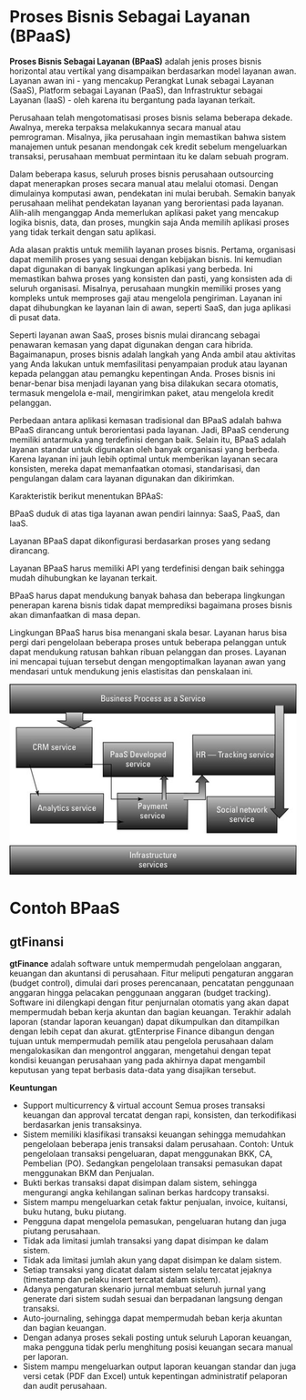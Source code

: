 # Proses Bisnis Sebagai Layanan (BPaaS)

**Proses Bisnis Sebagai Layanan (BPaaS)** adalah jenis proses bisnis horizontal atau vertikal yang disampaikan berdasarkan model layanan awan. Layanan awan ini - yang mencakup Perangkat Lunak sebagai Layanan (SaaS), Platform sebagai Layanan (PaaS), dan Infrastruktur sebagai Layanan (IaaS) - oleh karena itu bergantung pada layanan terkait.

Perusahaan telah mengotomatisasi proses bisnis selama beberapa dekade. Awalnya, mereka terpaksa melakukannya secara manual atau pemrograman. Misalnya, jika perusahaan ingin memastikan bahwa sistem manajemen untuk pesanan mendongak cek kredit sebelum mengeluarkan transaksi, perusahaan membuat permintaan itu ke dalam sebuah program.


 
Dalam beberapa kasus, seluruh proses bisnis perusahaan outsourcing dapat menerapkan proses secara manual atau melalui otomasi. Dengan dimulainya komputasi awan, pendekatan ini mulai berubah. Semakin banyak perusahaan melihat pendekatan layanan yang berorientasi pada layanan. Alih-alih menganggap Anda memerlukan aplikasi paket yang mencakup logika bisnis, data, dan proses, mungkin saja Anda memilih aplikasi proses yang tidak terkait dengan satu aplikasi.


 
Ada alasan praktis untuk memilih layanan proses bisnis. Pertama, organisasi dapat memilih proses yang sesuai dengan kebijakan bisnis. Ini kemudian dapat digunakan di banyak lingkungan aplikasi yang berbeda. Ini memastikan bahwa proses yang konsisten dan pasti, yang konsisten ada di seluruh organisasi. Misalnya, perusahaan mungkin memiliki proses yang kompleks untuk memproses gaji atau mengelola pengiriman. Layanan ini dapat dihubungkan ke layanan lain di awan, seperti SaaS, dan juga aplikasi di pusat data.


 
Seperti layanan awan SaaS, proses bisnis mulai dirancang sebagai penawaran kemasan yang dapat digunakan dengan cara hibrida. Bagaimanapun, proses bisnis adalah langkah yang Anda ambil atau aktivitas yang Anda lakukan untuk memfasilitasi penyampaian produk atau layanan kepada pelanggan atau pemangku kepentingan Anda. Proses bisnis ini benar-benar bisa menjadi layanan yang bisa dilakukan secara otomatis, termasuk mengelola e-mail, mengirimkan paket, atau mengelola kredit pelanggan.

Perbedaan antara aplikasi kemasan tradisional dan BPaaS adalah bahwa BPaaS dirancang untuk berorientasi pada layanan. Jadi, BPaaS cenderung memiliki antarmuka yang terdefinisi dengan baik. Selain itu, BPaaS adalah layanan standar untuk digunakan oleh banyak organisasi yang berbeda. Karena layanan ini jauh lebih optimal untuk memberikan layanan secara konsisten, mereka dapat memanfaatkan otomasi, standarisasi, dan pengulangan dalam cara layanan digunakan dan dikirimkan.

Karakteristik berikut menentukan BPAaS:

BPaaS duduk di atas tiga layanan awan pendiri lainnya: SaaS, PaaS, dan IaaS.

Layanan BPaaS dapat dikonfigurasi berdasarkan proses yang sedang dirancang.

Layanan BPaaS harus memiliki API yang terdefinisi dengan baik sehingga mudah dihubungkan ke layanan terkait.

BPaaS harus dapat mendukung banyak bahasa dan beberapa lingkungan penerapan karena bisnis tidak dapat memprediksi bagaimana proses bisnis akan dimanfaatkan di masa depan.

Lingkungan BPaaS harus bisa menangani skala besar. Layanan harus bisa pergi dari pengelolaan beberapa proses untuk beberapa pelanggan untuk dapat mendukung ratusan bahkan ribuan pelanggan dan proses. Layanan ini mencapai tujuan tersebut dengan mengoptimalkan layanan awan yang mendasari untuk mendukung jenis elastisitas dan penskalaan ini.

![img](img/img.jpg)


# Contoh BPaaS
## gtFinansi


**gtFinance** adalah software untuk mempermudah pengelolaan anggaran, keuangan dan akuntansi di perusahaan. Fitur meliputi pengaturan anggaran (budget control), dimulai dari proses perencanaan, pencatatan penggunaan anggaran hingga pelacakan penggunaan anggaran (budget tracking). Software ini dilengkapi dengan fitur penjurnalan otomatis yang akan dapat mempermudah beban kerja akuntan dan bagian keuangan. Terakhir adalah laporan (standar laporan keuangan) dapat dikumpulkan dan ditampilkan dengan lebih cepat dan akurat.
gtEnterprise Finance dibangun dengan tujuan untuk mempermudah pemilik atau pengelola perusahaan dalam mengalokasikan dan mengontrol anggaran, mengetahui dengan tepat kondisi keuangan perusahaan yang pada akhirnya dapat mengambil keputusan yang tepat berbasis data-data yang disajikan  tersebut.

**Keuntungan**
* Support multicurrency & virtual account
Semua proses transaksi keuangan dan approval tercatat dengan rapi, konsisten, dan terkodifikasi berdasarkan jenis transaksinya.
* Sistem memiliki klasifikasi transaksi keuangan sehingga memudahkan pengelolaan beberapa jenis transaksi dalam perusahaan. Contoh: Untuk pengelolaan transaksi pengeluaran, dapat menggunakan BKK, CA, Pembelian (PO). Sedangkan pengelolaan transaksi pemasukan dapat menggunakan BKM dan Penjualan.
* Bukti berkas transaksi dapat disimpan dalam sistem, sehingga mengurangi angka kehilangan salinan berkas hardcopy transaksi.
* Sistem mampu mengeluarkan cetak faktur penjualan, invoice, kuitansi, buku hutang, buku piutang.
* Pengguna dapat mengelola pemasukan, pengeluaran hutang dan juga piutang perusahaan.
* Tidak ada limitasi jumlah transaksi yang dapat disimpan ke dalam sistem.
* Tidak ada limitasi jumlah akun yang dapat disimpan ke dalam sistem.
* Setiap transaksi yang dicatat dalam sistem selalu tercatat jejaknya (timestamp dan pelaku insert tercatat dalam sistem).
* Adanya pengaturan skenario jurnal membuat seluruh jurnal yang generate dari sistem sudah sesuai dan berpadanan langsung dengan transaksi.
* Auto-journaling, sehingga dapat mempermudah beban kerja akuntan dan bagian keuangan.
* Dengan adanya proses sekali posting untuk seluruh Laporan keuangan, maka pengguna tidak perlu menghitung posisi keuangan secara manual per laporan.
* Sistem mampu mengeluarkan output laporan keuangan standar dan juga versi cetak (PDF dan Excel) untuk kepentingan administratif pelaporan dan audit perusahaan.
